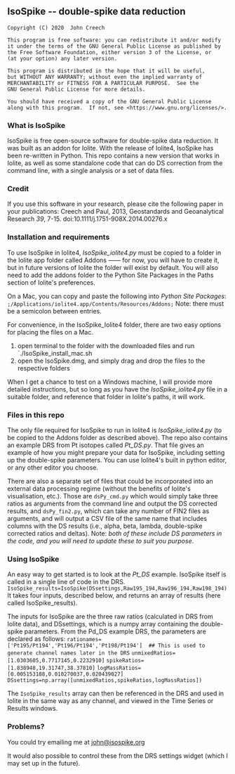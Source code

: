 ## IsoSpike -- double-spike data reduction
    Copyright (C) 2020  John Creech

    This program is free software: you can redistribute it and/or modify
    it under the terms of the GNU General Public License as published by
    the Free Software Foundation, either version 3 of the License, or
    (at your option) any later version.

    This program is distributed in the hope that it will be useful,
    but WITHOUT ANY WARRANTY; without even the implied warranty of
    MERCHANTABILITY or FITNESS FOR A PARTICULAR PURPOSE.  See the
    GNU General Public License for more details.

    You should have received a copy of the GNU General Public License
    along with this program.  If not, see <https://www.gnu.org/licenses/>.

### What is IsoSpike
IsoSpike is free open-source software for double-spike data reduction. It was built as an addon for Iolite. With the release of Iolite4, IsoSpike has been re-written in Python. This repo contains a new version that works in Iolite, as well as some standalone code that can do DS correction from the command line, with a single analysis or a set of data files.

### Credit
If you use this software in your research, please cite the following paper in your publications:
Creech and Paul, 2013, Geostandards and Geoanalytical Research *39*, 7-15. doi:10.1111/j.1751-908X.2014.00276.x

### Installation and requirements
To use IsoSpike in Iolite4, *IsoSpike_iolite4.py* must be copied to a folder in the Iolite app folder called Addons —— for now, you will have to create it, but in future versions of Iolite the folder will exist by default. You will also need to add the addons folder to the Python Site Packages in the Paths section of Iolite's preferences. 

On a Mac, you can copy and paste the following into *Python Site Packages*: `;/Applications/iolite4.app/Contents/Resources/Addons;`
Note: there must be a semicolon between entries.

For convenience, in the IsoSpike_Iolite4 folder, there are two easy options for placing the files on a Mac.
  1. open terminal to the folder with the downloaded files and run `./IsoSpike_install_mac.sh
  2. open the IsoSpike.dmg, and simply drag and drop the files to the respective folders
  
When I get a chance to test on a Windows machine, I will provide more detailed instructions, but so long as you have the *IsoSpike_iolite4.py* file in a suitable folder, and reference that folder in Iolite's paths, it will work.

### Files in this repo
The only file required for IsoSpike to run in Iolite4 is *IsoSpike_iolite4.py* (to be copied to the Addons folder as described above). The repo also contains an example DRS from Pt isotopes called *Pt_DS.py*. That file gives an example of how you might prepare your data for IsoSpike, including setting up the double-spike parameters. You can use Iolite4's built in python editor, or any other editor you choose.

There are also a separate set of files that could be incorporated into an external data processing regime (without the benefits of Iolite's visualisation, etc.). Those are `dsPy_cmd.py` which would simply take three ratios as arguments from the command line and output the DS corrected results, and `dsPy_fin2.py`, which can take any number of FIN2 files as arguments, and will output a CSV file of the same name that includes columns with the DS results (i.e., alpha, beta, lambda, double-spike corrected ratios and deltas). Note: *both of these include DS parameters in the code, and you will need to update these to suit you purpose*.

### Using IsoSpike
An easy way to get started is to look at the *Pt_DS* example. IsoSpike itself is called in a single line of code in the DRS. 
  `IsoSpike_results=IsoSpike(DSsettings,Raw195_194,Raw196_194,Raw198_194)`
It takes four inputs, described below, and returns an array of results (here called IsoSpike_results).

The inputs for IsoSpike are the three raw ratios (calculated in DRS from Iolite data), and DSsettings, which is a numpy array containing the double-spike parameters. From the Pd_DS example DRS, the parameters are declared as follows:
  `rationames=['Pt195/Pt194','Pt196/Pt194','Pt198/Pt194']  ## This is used to generate channel names later in the DRS`
  `unmixedRatios=[1.0303605,0.7717145,0.2232910]`
  `spikeRatios=[1.838948,19.31747,38.37810]`
  `logMassRatios=[0.005153188,0.010270037,0.020439027]`
  `DSsettings=np.array([unmixedRatios,spikeRatios,logMassRatios])`

The `IsoSpike_results` array can then be referenced in the DRS and used in Iolite in the same way as any channel, and viewed in the Time Series or Results windows.

### Problems?
You could try emailing me at john@isospike.org

It would also possible to control these from the DRS settings widget (which I may set up in the future). 
